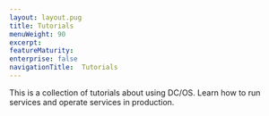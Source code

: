 ```yaml
---
layout: layout.pug
title: Tutorials
menuWeight: 90
excerpt:
featureMaturity:
enterprise: false
navigationTitle:  Tutorials
---
```


<!-- This source repo for this topic is https://github.com/dcos/dcos-docs -->

This is a collection of tutorials about using DC/OS. Learn how to run services and operate services in production.
